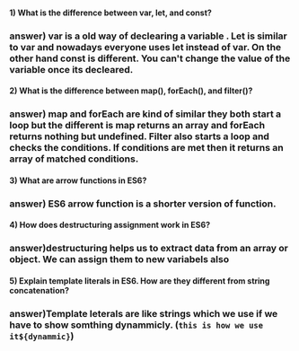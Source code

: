 #### 1) What is the difference between var, let, and const?
### answer) var is a old way of declearing a variable . Let is similar to var and nowadays everyone uses let instead of var. On the other hand const is different. You can't change the value of the variable once its decleared. 

#### 2) What is the difference between map(), forEach(), and filter()? 
### answer) map and forEach are kind of similar they both start a loop but the different is map returns an array and forEach returns nothing but undefined. Filter also starts a loop and checks the conditions. If conditions are met then it returns an array of matched conditions.

#### 3) What are arrow functions in ES6?
### answer) ES6 arrow function is a shorter version of function.

#### 4) How does destructuring assignment work in ES6?
### answer)destructuring helps us to extract data from an array or object. We can assign them to new variabels also

#### 5) Explain template literals in ES6. How are they different from string concatenation?
### answer)Template leterals are like strings which we use if we have to show somthing dynammicly. (`this is how we use it${dynammic}`) 

 



